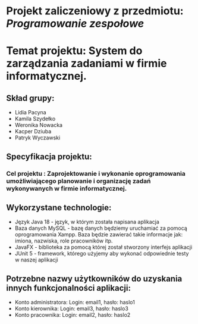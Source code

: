 # Projekt zaliczeniowy z przedmiotu: _**Programowanie zespołowe**_ 
 
# Temat projektu: System do zarządzania zadaniami w firmie informatycznej.

## Skład grupy:
* Lidia Pacyna
* Kamila Szydełko
* Weronika Nowacka
* Kacper Dziuba
* Patryk Wyczawski

## Specyfikacja projektu:
### Cel projektu : Zaprojektowanie i wykonanie oprogramowania umożliwiającego planowanie i organizację zadań wykonywanych w firmie informatycznej. 

## Wykorzystane technologie:
* Język Java 18 - język, w którym została napisana aplikacja 
* Baza danych MySQL - bazę danych będziemy uruchamiać za pomocą oprogramowania Xampp. Baza będzie zawierać takie informacje jak: imiona, nazwiska, role pracowników itp. 
* JavaFX - biblioteka za pomocą której został stworzony interfejs aplikacji 
* JUnit 5 - framework, którego użyjemy aby wykonać odpowiednie testy w naszej aplikacji 
 
## Potrzebne nazwy użytkowników do uzyskania innych funkcjonalności aplikacji:
* Konto administratora: Login: email1, hasło: haslo1
* Konto kierownika: Login: email3, hasło: haslo3
* Konto pracownika: Login: email2, hasło: haslo2
